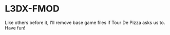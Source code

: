 # L3DX-FMOD
Like others before it, I'll remove base game files if Tour De Pizza asks us to. Have fun!
